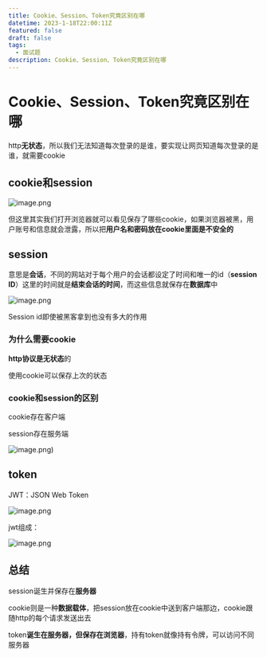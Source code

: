 ```yaml
---
title: Cookie、Session、Token究竟区别在哪
datetime: 2023-1-18T22:00:11Z
featured: false
draft: false
tags:
  - 面试题
description: Cookie、Session、Token究竟区别在哪
---
```

# Cookie、Session、Token究竟区别在哪

http**无状态**，所以我们无法知道每次登录的是谁，要实现让网页知道每次登录的是谁，就需要cookie

## cookie和session

![image.png](https://ldbbs.ldmnq.com/bbs/topic/attachment/2023-2/d407616a-d34f-465e-b83d-84c9776654dd.png)

但这里其实我们打开浏览器就可以看见保存了哪些cookie，如果浏览器被黑，用户账号和信息就会泄露，所以把**用户名和密码放在cookie里面是不安全的**

## session

意思是**会话**，不同的网站对于每个用户的会话都设定了时间和唯一的id（**session ID**）这里的时间就是**结束会话的时间**，而这些信息就保存在**数据库**中

![image.png](https://ldbbs.ldmnq.com/bbs/topic/attachment/2023-2/c3eec108-98fb-4a9e-b922-faca345406dc.png)

Session id即使被黑客拿到也没有多大的作用

### 为什么需要cookie

**http协议是无状态**的

使用cookie可以保存上次的状态

### cookie和session的区别

cookie存在客户端

session存在服务端

![image.png](https://ldbbs.ldmnq.com/bbs/topic/attachment/2023-2/d5a7c4b3-8b46-4cf1-a15b-7d04efcb4f86.png))

## token

JWT：JSON Web Token

![image.png](https://ldbbs.ldmnq.com/bbs/topic/attachment/2023-2/d16279da-1141-441b-8723-f9c7e433dd36.png)

jwt组成：

![image.png](https://ldbbs.ldmnq.com/bbs/topic/attachment/2023-2/a59b9d5b-bce4-4f3d-9332-2727f54d56de.png)

## 总结

session诞生并保存在**服务器**

cookie则是一种**数据载体**，把session放在cookie中送到客户端那边，cookie跟随http的每个请求发送出去

token**诞生在服务器，但保存在浏览器**，持有token就像持有令牌，可以访问不同服务器